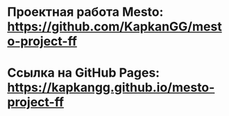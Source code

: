 # Проектная работа Mesto: https://github.com/KapkanGG/mesto-project-ff

# Ссылка на GitHub Pages: https://kapkangg.github.io/mesto-project-ff
